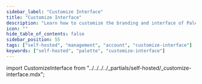 ```yaml
---
sidebar_label: "Customize Interface"
title: "Customize Interface"
description: "Learn how to customize the branding and interface of Palette "
icon: ""
hide_table_of_contents: false
sidebar_position: 55
tags: ["self-hosted", "management", "account", "customize-interface"]
keywords: ["self-hosted", "palette", "customize-interface"]
---
```


import CustomizeInterface from "../../../../_partials/self-hosted/_customize-interface.mdx";

<CustomizeInterface name="customize-interface" edition="Palette" version="dedicated SaaS and self-hosted Palette" andor="dedicated SaaS or self-hosted Palette"/>

